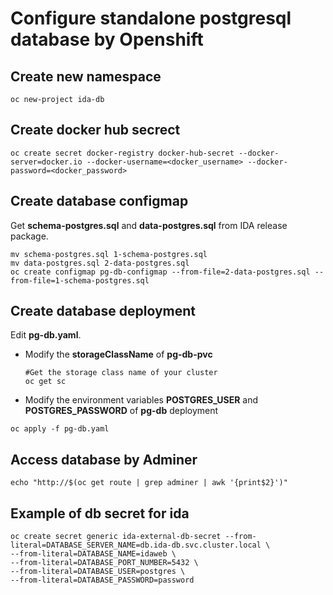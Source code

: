 # Configure standalone postgresql database by Openshift

## Create new namespace

```
oc new-project ida-db
```

## Create docker hub secrect

```
oc create secret docker-registry docker-hub-secret --docker-server=docker.io --docker-username=<docker_username> --docker-password=<docker_password>
```

## Create database configmap

Get **schema-postgres.sql** and **data-postgres.sql** from IDA release package.

```
mv schema-postgres.sql 1-schema-postgres.sql
mv data-postgres.sql 2-data-postgres.sql
oc create configmap pg-db-configmap --from-file=2-data-postgres.sql --from-file=1-schema-postgres.sql
```

## Create database deployment

Edit **pg-db.yaml**.
- Modify the **storageClassName** of **pg-db-pvc**
  ```
  #Get the storage class name of your cluster
  oc get sc
  ```
- Modify the environment variables **POSTGRES_USER** and **POSTGRES_PASSWORD** of **pg-db** deployment

```
oc apply -f pg-db.yaml
```

## Access database by Adminer

```
echo "http://$(oc get route | grep adminer | awk '{print$2}')"
```

## Example of db secret for ida

```
oc create secret generic ida-external-db-secret --from-literal=DATABASE_SERVER_NAME=db.ida-db.svc.cluster.local \
--from-literal=DATABASE_NAME=idaweb \
--from-literal=DATABASE_PORT_NUMBER=5432 \
--from-literal=DATABASE_USER=postgres \
--from-literal=DATABASE_PASSWORD=password
```

